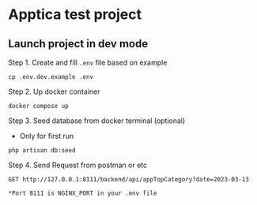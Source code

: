 # Apptica test project

## Launch project in dev mode

Step 1. Create and fill `.env` file based on example
````
cp .env.dev.example .env
````

Step 2. Up docker container
````
docker compose up
````

Step 3. Seed database from docker terminal (optional)
* Only for first run
````
php artisan db:seed
````

Step 4. Send Request from postman or etc
```
GET http://127.0.0.1:8111/backend/api/appTopCategory?date=2023-03-13

*Port 8111 is NGINX_PORT in your .env file
```
